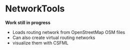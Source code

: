 # NetworkTools
**Work still in progress**
- Loads routing network from OpenStreetMap OSM files
- Can also create virtual routing networks
- visualize them with CSFML
